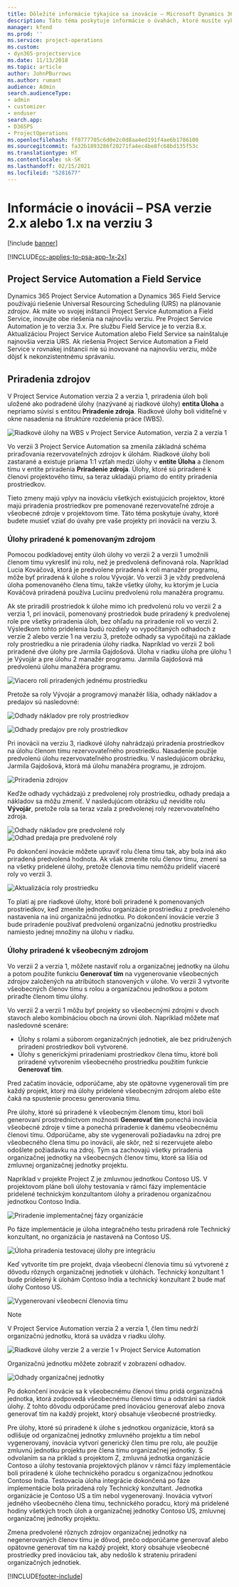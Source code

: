 ```yaml
---
title: Dôležité informácie týkajúce sa inovácie – Microsoft Dynamics 365 Project Service Automation z verzie 2.x alebo 1.x na verziu 3
description: Táto téma poskytuje informácie o úvahách, ktoré musíte vykonať pri inovácii zo systému Project Service Automation verzie 2. x alebo 1. x na verziu 3.
manager: kfend
ms.prod: ''
ms.service: project-operations
ms.custom:
- dyn365-projectservice
ms.date: 11/13/2018
ms.topic: article
author: JohnPBurrows
ms.author: rumant
audience: Admin
search.audienceType:
- admin
- customizer
- enduser
search.app:
- D365PS
- ProjectOperations
ms.openlocfilehash: ff0777705c6d0e2c0d8aa4ed191f4ae6b1786100
ms.sourcegitcommit: fa32b1893286f20271fa4ec4be8fc68bd135f53c
ms.translationtype: HT
ms.contentlocale: sk-SK
ms.lasthandoff: 02/15/2021
ms.locfileid: "5281677"
---
```

# <a name="upgrade-considerations---psa-version-2x-or-1x-to-version-3"></a>Informácie o inovácii – PSA verzie 2.x alebo 1.x na verziu 3

[!include [banner](../includes/psa-now-project-operations.md)]

[!INCLUDE[cc-applies-to-psa-app-1x-2x](../includes/cc-applies-to-psa-app-1x-2x.md)]

## <a name="project-service-automation-and-field-service"></a>Project Service Automation a Field Service
Dynamics 365 Project Service Automation a Dynamics 365 Field Service používajú riešenie Universal Resourcing Scheduling (URS) na plánovanie zdrojov. Ak máte vo svojej inštancii Project Service Automation a Field Service, inovujte obe riešenia na najnovšiu verziu. Pre Project Service Automation je to verzia 3.x. Pre službu Field Service je to verzia 8.x. Aktualizáciou Project Service Automation alebo Field Service sa nainštaluje najnovšia verzia URS. Ak riešenia Project Service Automation a Field Service v rovnakej inštancii nie sú inovované na najnovšiu verziu, môže dôjsť k nekonzistentnému správaniu.

## <a name="resource-assignments"></a>Priradenia zdrojov
V Project Service Automation verzia 2 a verzia 1, priradenia úloh boli uložené ako podradené úlohy (nazývané aj riadkové úlohy) **entita Úloha** a nepriamo súvisí s entitou **Priradenie zdroja**. Riadkové úlohy boli viditeľné v okne nasadenia na štruktúre rozdelenia práce (WBS).

![Riadkové úlohy na WBS v Project Service Automation, verzia 2 a verzia 1](media/upgrade-line-task-01.png)

Vo verzii 3 Project Service Automation sa zmenila základná schéma priraďovania rezervovateľných zdrojov k úlohám. Riadkové úlohy boli zastarané a existuje priama 1:1 vzťah medzi úlohy v **entite Úloha** a členom tímu v entite priradenia **Priradenie zdroja**. Úlohy, ktoré sú priradené k členovi projektového tímu, sa teraz ukladajú priamo do entity priradenia prostriedkov.  

Tieto zmeny majú vplyv na inováciu všetkých existujúcich projektov, ktoré majú priradenia prostriedkov pre pomenované rezervovateľné zdroje a všeobecné zdroje v projektovom tíme. Táto téma poskytuje úvahy, ktoré budete musieť vziať do úvahy pre vaše projekty pri inovácii na verziu 3. 

### <a name="tasks-assigned-to-named-resources"></a>Úlohy priradené k pomenovaným zdrojom
Pomocou podkladovej entity úloh úlohy vo verzii 2 a verzii 1 umožnili členom tímu vykresliť inú rolu, než je predvolená definovaná rola. Napríklad Lucia Kováčová, ktorá je predvolene priradená k roli manažér programu, môže byť priradená k úlohe s rolou Vývojár. Vo verzii 3 je vždy predvolená úloha pomenovaného člena tímu, takže všetky úlohy, ku ktorým je Lucia Kováčová priradená používa Luciinu predvolenú rolu manažéra programu.

Ak ste priradili prostriedok k úlohe mimo ich predvolenú rolu vo verzii 2 a verzia 1, pri inovácii, pomenovaný prostriedok bude priradený k predvolenej role pre všetky priradenia úloh, bez ohľadu na priradenie rolí vo verzii 2. Výsledkom tohto pridelenia budú rozdiely vo vypočítaných odhadoch z verzie 2 alebo verzie 1 na verziu 3, pretože odhady sa vypočítajú na základe roly prostriedku a nie priradenia úlohy riadka. Napríklad vo verzii 2 boli priradené dve úlohy pre Jarmila Gajdošová. Úloha v riadku úloha pre úlohu 1 je Vývojár a pre úlohu 2 manažér programu. Jarmila Gajdošová má predvolenú úlohu manažéra programu.

![Viacero rolí priradených jednému prostriedku](media/upgrade-multiple-roles-02.png)

Pretože sa roly Vývojár a programový manažér líšia, odhady nákladov a predajov sú nasledovné:

![Odhady nákladov pre roly prostriedkov](media/upggrade-cost-estimates-03.png)

![Odhady predajov pre roly prostriedkov](media/upgrade-sales-estimates-04.png)

Pri inovácii na verziu 3, riadkové úlohy nahrádzajú priradenia prostriedkov na úlohu členom tímu rezervovateľného prostriedku. Nasadenie použije predvolenú úlohu rezervovateľného prostriedku. V nasledujúcom obrázku, Jarmila Gajdošová, ktorá má úlohu manažéra programu, je zdrojom.

![Priradenia zdrojov](media/resource-assignment-v2-05.png)

Keďže odhady vychádzajú z predvolenej roly prostriedku, odhady predaja a nákladov sa môžu zmeniť. V nasledujúcom obrázku už nevidíte rolu **Vývojár**, pretože rola sa teraz vzala z predvolenej roly rezervovateľného zdroja.

![Odhady nákladov pre predvolené roly](media/resource-assignment-cost-estimate-06.png)
![Odhad predaja pre predvolené roly](media/resource-assignment-sales-estimate-07.png)

Po dokončení inovácie môžete upraviť rolu člena tímu tak, aby bola iná ako priradená predvolená hodnota. Ak však zmeníte rolu členov tímu, zmení sa na všetky pridelené úlohy, pretože členovia tímu nemôžu prideliť viaceré roly vo verzii 3.

![Aktualizácia roly prostriedku](media/resource-role-assignment-08.png)

To platí aj pre riadkové úlohy, ktoré boli priradené k pomenovaných prostriedkov, keď zmeníte jednotku organizácie prostriedku z predvoleného nastavenia na inú organizačnú jednotku. Po dokončení inovácie verzie 3 bude priradenie používať predvolenú organizačnú jednotku prostriedku namiesto jednej množiny na úlohu v riadku.

### <a name="tasks-assigned-to-generic-resources"></a>Úlohy priradené k všeobecným zdrojom
Vo verzii 2 a verzia 1, môžete nastaviť rolu a organizačnej jednotky na úlohu a potom použite funkciu **Generovať tím** na vygenerovanie všeobecných zdrojov založených na atribútoch stanovených v úlohe. Vo verzii 3 vytvoríte všeobecných členov tímu s rolou a organizačnou jednotkou a potom priraďte členom tímu úlohy.

Vo verzii 2 a verzii 1 môžu byť projekty so všeobecnými zdrojmi v dvoch stavoch alebo kombináciou oboch na úrovni úloh. Napríklad môžete mať nasledovné scenáre:

- Úlohy s rolami a súborom organizačných jednotiek, ale bez pridružených priradení prostriedkov boli vytvorené.
- Úlohy s generickými priradeniami prostriedkov člena tímu, ktoré boli priradené vytvorením všeobecného prostriedku použitím funkcie **Generovať tím**.

Pred začatím inovácie, odporúčame, aby ste opätovne vygenerovali tím pre každý projekt, ktorý má úlohy pridelené všeobecným zdrojom alebo ešte čaká na spustenie procesu generovania tímu.

Pre úlohy, ktoré sú priradené k všeobecným členom tímu, ktorí boli generovaní prostredníctvom možnosti **Generovať tím** ponechá inovácia všeobecné zdroje v tíme a ponechá priradenie k danému všeobecnému členovi tímu. Odporúčame, aby ste vygenerovali požiadavku na zdroj pre všeobecného člena tímu po inovácii, ale skôr, než si rezervujete alebo odošlete požiadavku na zdroj. Tým sa zachovajú všetky priradenia organizačnej jednotky na všeobecných členov tímu, ktoré sa líšia od zmluvnej organizačnej jednotky projektu.

Napríklad v projekte Project Z je zmluvnou jednotkou Contoso US. V projektovom pláne boli úlohy testovania v rámci fázy implementácie pridelené technickým konzultantom úlohy a priradenou organizačnou jednotkou Contoso India.

![Priradenie implementačnej fázy organizácie](media/org-unit-assignment-09.png)

Po fáze implementácie je úloha integračného testu priradená role Technický konzultant, no organizácia je nastavená na Contoso US.  

![Úloha priradenia testovacej úlohy pre integráciu](media/org-unit-generate-team-10.png)

Keď vytvoríte tím pre projekt, dvaja všeobecní členovia tímu sú vytvorené z dôvodu rôznych organizačnej jednotiek v úlohách. Technický konzultant 1 bude pridelený k úlohám Contoso India a technický konzultant 2 bude mať úlohy Contoso US.  

![Vygenerovaní všeobecní členovia tímu](media/org-unit-assignments-multiple-resources-11.png)

> [!NOTE]
> V Project Service Automation verzia 2 a verzia 1, člen tímu nedrží organizačnú jednotku, ktorá sa uvádza v riadku úlohy.

![Riadkové úlohy verzie 2 a verzie 1 v Project Service Automation](media/line-tasks-12.png)

Organizačnú jednotku môžete zobraziť v zobrazení odhadov. 

![Odhady organizačnej jednotky](media/org-unit-estimates-view-13.png)
 
Po dokončení inovácie sa k všeobecnému členovi tímu pridá organizačná jednotka, ktorá zodpovedá všeobecnému členovi tímu a odstráni sa riadok úlohy. Z tohto dôvodu odporúčame pred inováciou generovať alebo znova generovať tím na každý projekt, ktorý obsahuje všeobecné prostriedky.

Pre úlohy, ktoré sú priradené k úlohe s jednotkou organizácie, ktorá sa odlišuje od organizačnej jednotky zmluvného projektu a tím nebol vygenerovaný, inovácia vytvorí generický člen tímu pre rolu, ale použije zmluvnú jednotku projektu pre člena tímu organizačnej jednotky. S odvolaním sa na príklad s projektom Z, zmluvná jednotka organizácie Contoso a úlohy testovania projektových plánov v rámci fázy implementácie boli priradené k úlohe technického poradcu s organizačnou jednotkou Contoso India. Testovacia úloha integrácie dokončená po fáze implementácie bola priradená roly Technický konzultant. Jednotka organizácie je Contoso US a tím nebol vygenerovaný. Inovácia vytvorí jedného všeobecného člena tímu, technického poradcu, ktorý má pridelené hodiny všetkých troch úloh a organizačnej jednotky Contoso US, zmluvnej organizačnej jednotky projektu.   
 
Zmena predvolené rôznych zdrojov organizačnej jednotky na negenerovaných členov tímu je dôvod, prečo odporúčame generovať alebo opätovne generovať tím na každý projekt, ktorý obsahuje všeobecné prostriedky pred inováciou tak, aby nedošlo k strateniu priradení organizačných jednotiek.



[!INCLUDE[footer-include](../includes/footer-banner.md)]